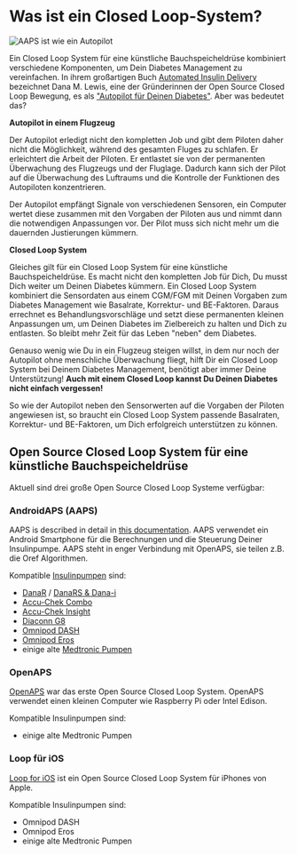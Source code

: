# Was ist ein Closed Loop-System?

![AAPS ist wie ein Autopilot](../images/autopilot.png)

Ein Closed Loop System für eine künstliche Bauchspeicheldrüse kombiniert verschiedene Komponenten, um Dein Diabetes Management zu vereinfachen. In ihrem großartigen Buch [Automated Insulin Delivery](https://www.artificialpancreasbook.com/) bezeichnet Dana M. Lewis, eine der Gründerinnen der Open Source Closed Loop Bewegung, es als ["Autopilot für Deinen Diabetes"](https://www.artificialpancreasbook.com/3.-getting-started-with-your-aps). Aber was bedeutet das?

**Autopilot in einem Flugzeug**

Der Autopilot erledigt nicht den kompletten Job und gibt dem Piloten daher nicht die Möglichkeit, während des gesamten Fluges zu schlafen. Er erleichtert die Arbeit der Piloten. Er entlastet sie von der permanenten Überwachung des Flugzeugs und der Fluglage. Dadurch kann sich der Pilot auf die Überwachung des Luftraums und die Kontrolle der Funktionen des Autopiloten konzentrieren.

Der Autopilot empfängt Signale von verschiedenen Sensoren, ein Computer wertet diese zusammen mit den Vorgaben der Piloten aus und nimmt dann die notwendigen Anpassungen vor. Der Pilot muss sich nicht mehr um die dauernden Justierungen kümmern.

**Closed Loop System**

Gleiches gilt für ein Closed Loop System für eine künstliche Bauchspeicheldrüse. Es macht nicht den kompletten Job für Dich, Du musst Dich weiter um Deinen Diabetes kümmern. Ein Closed Loop System kombiniert die Sensordaten aus einem CGM/FGM mit Deinen Vorgaben zum Diabetes Management wie Basalrate, Korrektur- und BE-Faktoren. Daraus errechnet es Behandlungsvorschläge und setzt diese permanenten kleinen Anpassungen um, um Deinen Diabetes im Zielbereich zu halten und Dich zu entlasten. So bleibt mehr Zeit für das Leben "neben" dem Diabetes.

Genauso wenig wie Du in ein Flugzeug steigen willst, in dem nur noch der Autopilot ohne menschliche Überwachung fliegt, hilft Dir ein Closed Loop System bei Deinem Diabetes Management, benötigt aber immer Deine Unterstützung! **Auch mit einem Closed Loop kannst Du Deinen Diabetes nicht einfach vergessen!**

So wie der Autopilot neben den Sensorwerten auf die Vorgaben der Piloten angewiesen ist, so braucht ein Closed Loop System passende Basalraten, Korrektur- und BE-Faktoren, um Dich erfolgreich unterstützen zu können.

## Open Source Closed Loop System für eine künstliche Bauchspeicheldrüse

Aktuell sind drei große Open Source Closed Loop Systeme verfügbar:

### AndroidAPS (AAPS)

AAPS is described in detail in [this documentation](./WhatisAndroidAPS.html). AAPS verwendet ein Android Smartphone für die Berechnungen und die Steuerung Deiner Insulinpumpe. AAPS steht in enger Verbindung mit OpenAPS, sie teilen z.B. die Oref Algorithmen.

Kompatible [Insulinpumpen](../Hardware/pumps.md) sind:

- [DanaR](../Configuration/DanaR-Insulin-Pump.md) / [DanaRS & Dana-i](../Configuration/DanaRS-Insulin-Pump.html)
- [Accu-Chek Combo](../Configuration/Accu-Chek-Combo-Pump.md)
- [Accu-Chek Insight](../Configuration/Accu-Chek-Insight-Pump.md)
- [Diaconn G8](../Configuration/DiaconnG8.md)
- [Omnipod DASH](../Configuration/OmnipodDASH.md)
- [Omnipod Eros](../Configuration/OmnipodEros.md)
- einige alte [Medtronic Pumpen](../Configuration/MedtronicPump.md)

### OpenAPS

[OpenAPS](https://openaps.readthedocs.io) war das erste Open Source Closed Loop System. OpenAPS verwendet einen kleinen Computer wie Raspberry Pi oder Intel Edison.

Kompatible Insulinpumpen sind:

- einige alte Medtronic Pumpen

### Loop für iOS

[Loop for iOS](https://loopkit.github.io/loopdocs/) ist ein Open Source Closed Loop System für iPhones von Apple.

Kompatible Insulinpumpen sind:

- Omnipod DASH
- Omnipod Eros
- einige alte Medtronic Pumpen
